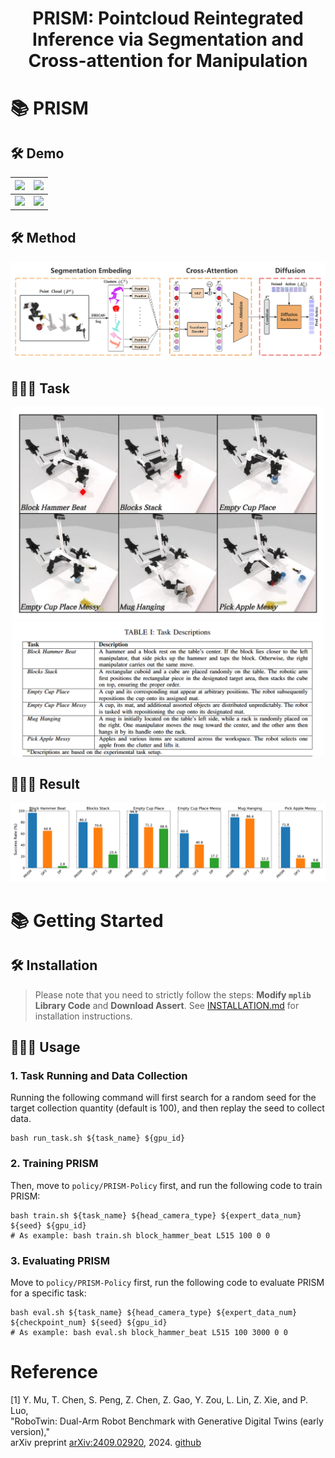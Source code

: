 <h1 align="center">
	PRISM: Pointcloud Reintegrated Inference via Segmentation and Cross-attention for Manipulation<br>
</h1>

# 📚 PRISM

## 🛠️ Demo
| <img src="./files/blocks_stack.gif" width="500"> | <img src="./files/empty_cup_place.gif" width="500"> |
| --- | --- |
| <img src="./files/empty_cup_place_messy.gif" width="500"> | <img src="./files/pick_apple_messy.gif" width="500"> |

## 🛠️ Method
![Method](./files/method.png)
## 🧑🏻‍💻 Task
<p align="center">
  <img src="./files/task.png" alt="task" width="500"> <img src="./files/task_descrip.png" alt="task_descrip" width="500">
</p>
<p align="center">

</p>


## 🧑🏻‍💻 Result
![result](./files/Result.png)

# 📚 Getting Started

## 🛠️ Installation
> Please note that you need to strictly follow the steps: **Modify `mplib` Library Code** and **Download Assert**.
See [INSTALLATION.md](./INSTALLATION.md) for installation instructions.

## 🧑🏻‍💻 Usage 
### 1. Task Running and Data Collection
Running the following command will first search for a random seed for the target collection quantity (default is 100), and then replay the seed to collect data.
```
bash run_task.sh ${task_name} ${gpu_id}
```
### 2. Training PRISM
Then, move to `policy/PRISM-Policy` first, and run the following code to train PRISM:
```
bash train.sh ${task_name} ${head_camera_type} ${expert_data_num} ${seed} ${gpu_id}
# As example: bash train.sh block_hammer_beat L515 100 0 0
```
### 3. Evaluating PRISM
Move to `policy/PRISM-Policy` first, run the following code to evaluate PRISM for a specific task:
```
bash eval.sh ${task_name} ${head_camera_type} ${expert_data_num} ${checkpoint_num} ${seed} ${gpu_id}
# As example: bash eval.sh block_hammer_beat L515 100 3000 0 0
```
# Reference
<a id="RoboTwin"></a>
[1] Y. Mu, T. Chen, S. Peng, Z. Chen, Z. Gao, Y. Zou, L. Lin, Z. Xie, and P. Luo,  
"RoboTwin: Dual-Arm Robot Benchmark with Generative Digital Twins (early version),"  
arXiv preprint [arXiv:2409.02920](https://arxiv.org/abs/2409.02920), 2024. [github](https://github.com/TianxingChen/RoboTwin)
